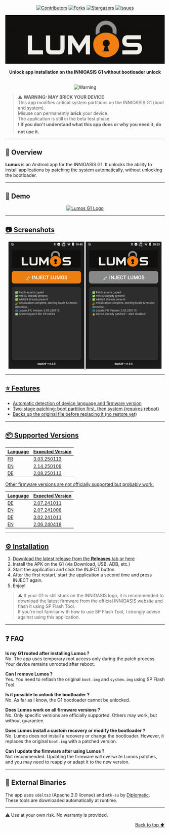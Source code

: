 <a name="readme-top"></a>

<!-- Project Shields -->
<p align="center">
  <a href="https://github.com/Seph29/Lumos-G1/graphs/contributors"><img src="https://img.shields.io/github/contributors/Seph29/Lumos-G1.svg?style=for-the-badge" alt="Contributors"></a>
  <a href="https://github.com/Seph29/Lumos-G1/network/members"><img src="https://img.shields.io/github/forks/Seph29/Lumos-G1.svg?style=for-the-badge" alt="Forks"></a>
  <a href="https://github.com/Seph29/Lumos-G1/stargazers"><img src="https://img.shields.io/github/stars/Seph29/Lumos-G1.svg?style=for-the-badge" alt="Stargazers"></a>
  <a href="https://github.com/Seph29/Lumos-G1/issues"><img src="https://img.shields.io/github/issues/Seph29/Lumos-G1.svg?style=for-the-badge" alt="Issues"></a>
</p>

<div align="center">
  <img src="https://github.com/Seph29/Lumos-G1/blob/aade853dda2ed909629fa3b2e7afcab87efb9e8c/docs/logo.png" alt="Lumos G1 Logo"/>

  <br />
  <p><b>Unlock app installation on the INNIOASIS G1 without bootloader unlock</b></p>
  <br />
  <img src="https://img.shields.io/badge/warning-system%20modification-critical?style=for-the-badge&color=red" alt="Warning">
</div>

> ⚠️ **WARNING: MAY BRICK YOUR DEVICE**  
> This app modifies critical system partitions on the INNIOASIS G1 (boot and system).  
> Misuse can permanently **brick** your device.  
> The application is still in the beta test phase.  
> ❗ **If you don't understand what this app does or why you need it, do not use it.**

---

## 📖 Overview

**Lumos** is an Android app for the INNIOASIS G1. It unlocks the ability to install applications by patching the system automatically, without unlocking the bootloader.

---

## 🎥 Demo

<div align="center">
  <a href="https://www.youtube.com/watch?v=F3ZEJCmKp9I"><img src="https://img.youtube.com/vi/F3ZEJCmKp9I/0.jpg" alt="Lumos G1 Logo"/></div>

---

## 📷 Screenshots

<p align="center">
  <img src="https://github.com/Seph29/Lumos-G1/blob/aade853dda2ed909629fa3b2e7afcab87efb9e8c/docs/lumos.png" width="240"/>
  <img src="https://github.com/Seph29/Lumos-G1/blob/ee68a851ab910dc7ba23ac059d6ade6ee1f653b1/docs/lumos2.png" width="240"/>
</p>

---

## ⭐️ Features

- Automatic detection of device language and firmware version  
- Two-stage patching: boot partition first, then system (requires reboot)  
- Backs up the original file before replacing it (no restore yet)

---

## 📦 Supported Versions

| Language | Expected Version |
|----------|------------------|
| FR       | 3.03.250113      |
| EN       | 2.14.250109      |
| DE       | 2.08.250113      |

Other firmware versions are not officially supported but probably work:

| Language | Expected Version |
|----------|------------------|
| DE       | 2.07.241011      |
| EN       | 2.07.241008      |
| DE       | 3.02.241011      |
| EN       | 2.06.240418      |

---

## ⚙️ Installation

1. Download the latest release from the **Releases** tab or [here](https://github.com/Seph29/Lumos-G1/releases/download/v1.0.5/lumos-v1.0.5.apk)  
2. Install the APK on the G1 (via Download, USB, ADB, etc.)  
3. Start the application and click the INJECT button.  
4. After the first restart, start the application a second time and press INJECT again.  
5. Enjoy!

> ⚠️ If your G1 is still stuck on the INNIOASIS logo, it is recommended to download the latest firmware from the official INNIOASIS website and flash it using SP Flash Tool.  
> If you're not familiar with how to use SP Flash Tool, I strongly advise against using this application.

---

## ❓ FAQ

**Is my G1 rooted after installing Lumos ?**  
No. The app uses temporary root access only during the patch process. Your device remains unrooted after reboot.

**Can I remove Lumos ?**  
Yes. You need to reflash the original `boot.img` and `system.img` using SP Flash Tool.

**Is it possible to unlock the bootloader ?**  
No. As far as I know, the G1 bootloader cannot be unlocked.

**Does Lumos work on all firmware versions ?**  
No. Only specific versions are officially supported. Others may work, but without guarantee.

**Does Lumos install a custom recovery or modify the bootloader ?**  
No. Lumos does not install a recovery or change the bootloader. However, it replaces the original `boot.img` with a patched version.

**Can I update the firmware after using Lumos ?**  
Not recommended. Updating the firmware will overwrite Lumos patches, and you may need to reapply or adapt it to the new version.

---

## 🧰 External Binaries

The app uses `xdelta3` (Apache 2.0 license) and `mtk-su` by [Diplomatic](https://forum.xda-developers.com/member.php?u=8132642).  
These tools are downloaded automatically at runtime.

---

⚠️ Use at your own risk. No warranty is provided.

<p align="right"><a href="#readme-top">Back to top ⬆️</a></p>
